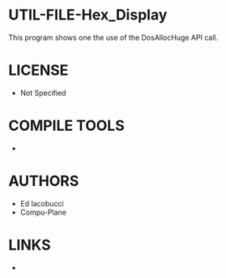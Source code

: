 # UTIL-FILE-Hex_Display
This program shows one the use of the DosAllocHuge API call.

LICENSE
===============
* Not Specified

COMPILE TOOLS
===============
* 
 
AUTHORS
===============
* Ed Iacobucci
* Compu-Plane

LINKS
===============
* 
